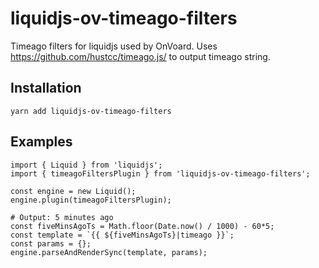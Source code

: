 # liquidjs-ov-timeago-filters
Timeago filters for liquidjs used by OnVoard.
Uses https://github.com/hustcc/timeago.js/ to output timeago string.

## Installation
```shell
yarn add liquidjs-ov-timeago-filters
```

## Examples
```shell
import { Liquid } from 'liquidjs';
import { timeagoFiltersPlugin } from 'liquidjs-ov-timeago-filters';

const engine = new Liquid();
engine.plugin(timeagoFiltersPlugin);

# Output: 5 minutes ago
const fiveMinsAgoTs = Math.floor(Date.now() / 1000) - 60*5;
const template = `{{ ${fiveMinsAgoTs}|timeago }}`;
const params = {};
engine.parseAndRenderSync(template, params);
```
